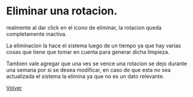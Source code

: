 # Eliminar  una rotacion.

realmente al dar click en el icono de eliminar, la rotacion queda completamente inactiva.

La eliminacion la hace el sistema luego de un tiempo ya que  hay varias  cosas  que tiene que tomar en cuenta  para generar dicha limpieza.

Tambien vale agregar que una ves se vence una rotacion se dejo durante una semana por si se desea modificar, en caso de que esta no sea actualizada el sistema la elimina ya que no es un dato relevante.

[Volver](../rp.md)